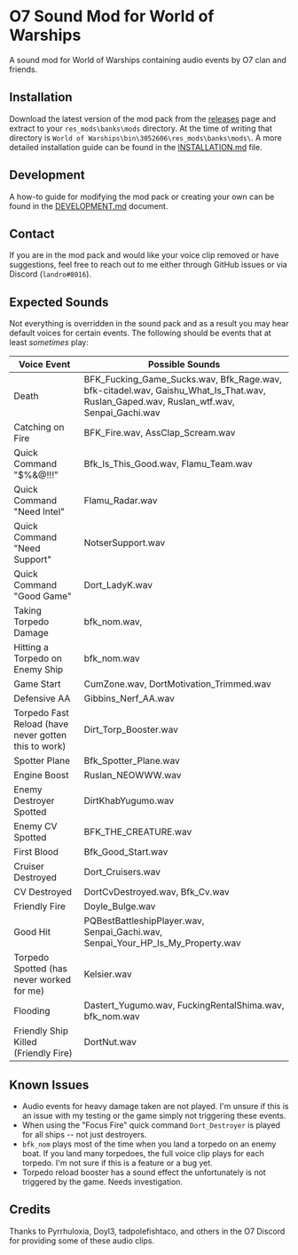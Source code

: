 # O7 Sound Mod for World of Warships

A sound mod for World of Warships containing audio events by O7 clan and friends.

## Installation

Download the latest version of the mod pack from the [releases](https://github.com/landaire/O7/releases) page and extract to your `res_mods\banks\mods` directory. At the time of writing that directory is `World of Warships\bin\3052606\res_mods\banks\mods\`. A more detailed installation guide can be found in the [INSTALLATION.md](docs/INSTALLATION.md) file.

## Development

A how-to guide for modifying the mod pack or creating your own can be found in the [DEVELOPMENT.md](docs/DEVELOPMENT.md) document.

## Contact

If you are in the mod pack and would like your voice clip removed or have suggestions, feel free to reach out to me either through GitHub issues or via Discord (`landro#8016`).

## Expected Sounds

Not everything is overridden in the sound pack and as a result you may hear default voices for certain events. The following should be events that at least *sometimes* play:

| Voice Event                                            | Possible Sounds                                                                                                                                          |
|--------------------------------------------------------|----------------------------------------------------------------------------------------------------------------------------------------------------------|
| Death                                                  | BFK\_Fucking\_Game\_Sucks\.wav, Bfk\_Rage\.wav, bfk\-citadel\.wav, Gaishu\_What\_Is\_That\.wav, Ruslan\_Gaped\.wav, Ruslan\_wtf\.wav, Senpai\_Gachi\.wav |
| Catching on Fire                                       | BFK\_Fire\.wav, AssClap\_Scream\.wav                                                                                                                     |
| Quick Command "$%&@\!\!\!"                             | Bfk\_Is\_This\_Good\.wav, Flamu\_Team\.wav                                                                                                               |
| Quick Command "Need Intel"                             | Flamu\_Radar\.wav                                                                                                                                        |
| Quick Command "Need Support"                           | NotserSupport\.wav                                                                                                                                       |
| Quick Command "Good Game"                              | Dort\_LadyK\.wav                                                                                                                                         |
| Taking Torpedo Damage                                  | bfk\_nom\.wav,                                                                                                                                           |
| Hitting a Torpedo on Enemy Ship                        | bfk\_nom\.wav                                                                                                                                            |
| Game Start                                             | CumZone\.wav, DortMotivation\_Trimmed\.wav                                                                                                               |
| Defensive AA                                           | Gibbins\_Nerf\_AA\.wav                                                                                                                                   |
| Torpedo Fast Reload \(have never gotten this to work\) | Dirt\_Torp\_Booster\.wav                                                                                                                                 |
| Spotter Plane                                          | Bfk\_Spotter\_Plane\.wav                                                                                                                                 |
| Engine Boost                                           | Ruslan\_NEOWWW\.wav                                                                                                                                      |
| Enemy Destroyer Spotted                                | DirtKhabYugumo\.wav                                                                                                                                      |
| Enemy CV Spotted                                       | BFK\_THE\_CREATURE\.wav                                                                                                                                  |
| First Blood                                            | Bfk\_Good\_Start\.wav                                                                                                                                    |
| Cruiser Destroyed                                      | Dort\_Cruisers\.wav                                                                                                                                      |
| CV Destroyed                                           | DortCvDestroyed\.wav, Bfk\_Cv\.wav                                                                                                                       |
| Friendly Fire                                          | Doyle\_Bulge\.wav                                                                                                                                        |
| Good Hit                                               | PQBestBattleshipPlayer\.wav, Senpai\_Gachi\.wav, Senpai\_Your\_HP\_Is\_My\_Property\.wav                                                                 |
| Torpedo Spotted \(has never worked for me\)            | Kelsier\.wav                                                                                                                                             |
| Flooding                                               | Dastert\_Yugumo\.wav, FuckingRentalShima\.wav, bfk\_nom\.wav                                                                                             |
| Friendly Ship Killed \(Friendly Fire\)                 | DortNut\.wav                                                                                                                                             |

## Known Issues

- Audio events for heavy damage taken are not played. I'm unsure if this is an issue with my testing or the game simply not triggering these events.
- When using the "Focus Fire" quick command `Dort_Destroyer` is played for all ships -- not just destroyers.
- `bfk_nom` plays most of the time when you land a torpedo on an enemy boat. If you land many torpedoes, the full voice clip plays for each torpedo. I'm not sure if this is a feature or a bug yet.
- Torpedo reload booster has a sound effect the unfortunately is not triggered by the game. Needs investigation.

## Credits

Thanks to Pyrrhuloxia, Doyl3, tadpolefishtaco, and others in the O7 Discord for providing some of these audio clips.